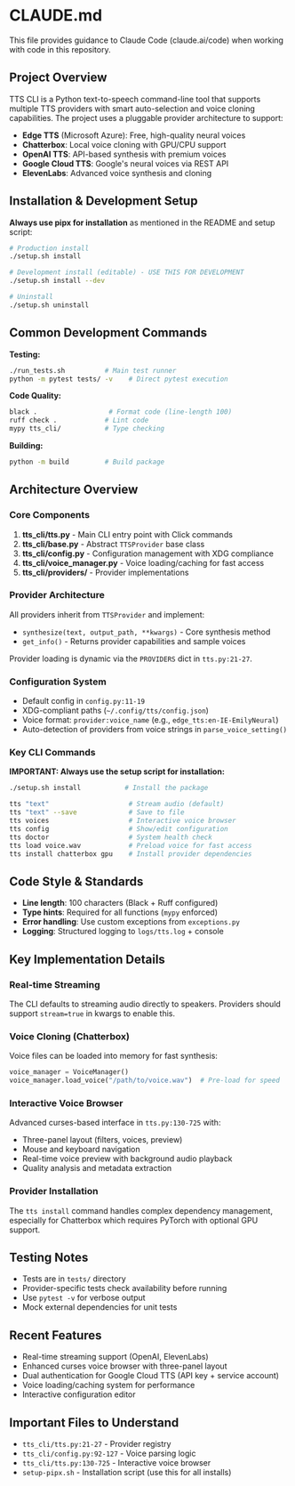 # CLAUDE.md

This file provides guidance to Claude Code (claude.ai/code) when working with code in this repository.

## Project Overview

TTS CLI is a Python text-to-speech command-line tool that supports multiple TTS providers with smart auto-selection and voice cloning capabilities. The project uses a pluggable provider architecture to support:

- **Edge TTS** (Microsoft Azure): Free, high-quality neural voices  
- **Chatterbox**: Local voice cloning with GPU/CPU support
- **OpenAI TTS**: API-based synthesis with premium voices
- **Google Cloud TTS**: Google's neural voices via REST API
- **ElevenLabs**: Advanced voice synthesis and cloning

## Installation & Development Setup

**Always use pipx for installation** as mentioned in the README and setup script:

```bash
# Production install
./setup.sh install

# Development install (editable) - USE THIS FOR DEVELOPMENT
./setup.sh install --dev

# Uninstall
./setup.sh uninstall
```

## Common Development Commands

**Testing:**
```bash
./run_tests.sh          # Main test runner
python -m pytest tests/ -v    # Direct pytest execution
```

**Code Quality:**
```bash
black .                  # Format code (line-length 100)
ruff check .            # Lint code 
mypy tts_cli/           # Type checking
```

**Building:**
```bash
python -m build         # Build package
```

## Architecture Overview

### Core Components

1. **tts_cli/tts.py** - Main CLI entry point with Click commands
2. **tts_cli/base.py** - Abstract `TTSProvider` base class
3. **tts_cli/config.py** - Configuration management with XDG compliance
4. **tts_cli/voice_manager.py** - Voice loading/caching for fast access
5. **tts_cli/providers/** - Provider implementations

### Provider Architecture

All providers inherit from `TTSProvider` and implement:
- `synthesize(text, output_path, **kwargs)` - Core synthesis method
- `get_info()` - Returns provider capabilities and sample voices

Provider loading is dynamic via the `PROVIDERS` dict in `tts.py:21-27`.

### Configuration System

- Default config in `config.py:11-19`
- XDG-compliant paths (`~/.config/tts/config.json`)
- Voice format: `provider:voice_name` (e.g., `edge_tts:en-IE-EmilyNeural`)
- Auto-detection of providers from voice strings in `parse_voice_setting()`

### Key CLI Commands

**IMPORTANT: Always use the setup script for installation:**
```bash
./setup.sh install           # Install the package
```

```bash
tts "text"                    # Stream audio (default)
tts "text" --save             # Save to file
tts voices                    # Interactive voice browser
tts config                    # Show/edit configuration  
tts doctor                    # System health check
tts load voice.wav            # Preload voice for fast access
tts install chatterbox gpu    # Install provider dependencies
```

## Code Style & Standards

- **Line length**: 100 characters (Black + Ruff configured)
- **Type hints**: Required for all functions (`mypy` enforced)
- **Error handling**: Use custom exceptions from `exceptions.py`
- **Logging**: Structured logging to `logs/tts.log` + console

## Key Implementation Details

### Real-time Streaming
The CLI defaults to streaming audio directly to speakers. Providers should support `stream=true` in kwargs to enable this.

### Voice Cloning (Chatterbox)
Voice files can be loaded into memory for fast synthesis:
```python
voice_manager = VoiceManager()
voice_manager.load_voice("/path/to/voice.wav")  # Pre-load for speed
```

### Interactive Voice Browser
Advanced curses-based interface in `tts.py:130-725` with:
- Three-panel layout (filters, voices, preview)
- Mouse and keyboard navigation
- Real-time voice preview with background audio playback
- Quality analysis and metadata extraction

### Provider Installation
The `tts install` command handles complex dependency management, especially for Chatterbox which requires PyTorch with optional GPU support.

## Testing Notes

- Tests are in `tests/` directory
- Provider-specific tests check availability before running
- Use `pytest -v` for verbose output
- Mock external dependencies for unit tests

## Recent Features

- Real-time streaming support (OpenAI, ElevenLabs) 
- Enhanced curses voice browser with three-panel layout
- Dual authentication for Google Cloud TTS (API key + service account)
- Voice loading/caching system for performance
- Interactive configuration editor

## Important Files to Understand

- `tts_cli/tts.py:21-27` - Provider registry
- `tts_cli/config.py:92-127` - Voice parsing logic  
- `tts_cli/tts.py:130-725` - Interactive voice browser
- `setup-pipx.sh` - Installation script (use this for all installs)